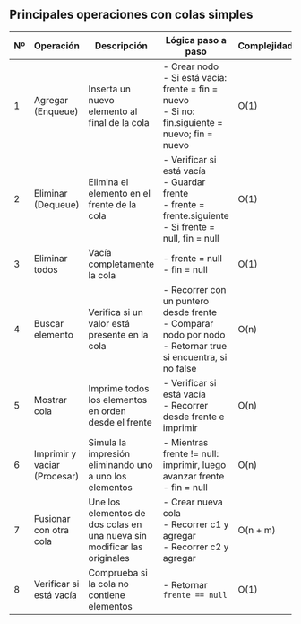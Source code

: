 ## Principales operaciones con colas simples

| Nº | Operación                  | Descripción                                                                 | Lógica paso a paso                                                                                                  | Complejidad |
|----|----------------------------|-----------------------------------------------------------------------------|---------------------------------------------------------------------------------------------------------------------|-------------|
| 1  | Agregar (Enqueue)          | Inserta un nuevo elemento al final de la cola                               | - Crear nodo <br> - Si está vacía: frente = fin = nuevo <br> - Si no: fin.siguiente = nuevo; fin = nuevo            | O(1)        |
| 2  | Eliminar (Dequeue)         | Elimina el elemento en el frente de la cola                                 | - Verificar si está vacía <br> - Guardar frente <br> - frente = frente.siguiente <br> - Si frente = null, fin = null | O(1)        |
| 3  | Eliminar todos             | Vacía completamente la cola                                                 | - frente = null <br> - fin = null                                                                                   | O(1)        |
| 4  | Buscar elemento            | Verifica si un valor está presente en la cola                               | - Recorrer con un puntero desde frente <br> - Comparar nodo por nodo <br> - Retornar true si encuentra, si no false | O(n)        |
| 5  | Mostrar cola               | Imprime todos los elementos en orden desde el frente                        | - Verificar si está vacía <br> - Recorrer desde frente e imprimir                                                  | O(n)        |
| 6  | Imprimir y vaciar (Procesar) | Simula la impresión eliminando uno a uno los elementos                     | - Mientras frente != null: imprimir, luego avanzar frente <br> - fin = null                                         | O(n)        |
| 7  | Fusionar con otra cola     | Une los elementos de dos colas en una nueva sin modificar las originales    | - Crear nueva cola <br> - Recorrer c1 y agregar <br> - Recorrer c2 y agregar                                       | O(n + m)    |
| 8  | Verificar si está vacía    | Comprueba si la cola no contiene elementos                                  | - Retornar `frente == null`                                                                                        | O(1)        |
